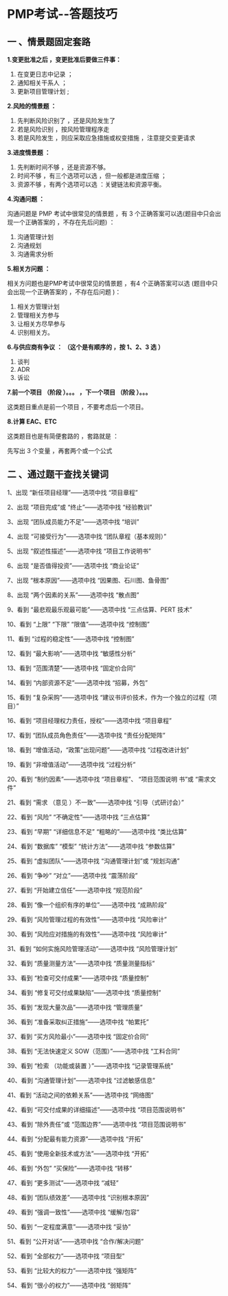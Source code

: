 # PMP考试--答题技巧  

## 一 、情景题固定套路 

**1.变更批准之后 ，变更批准后要做三件事：**

1. 在变更日志中记录 ； 
2. 通知相关干系人 ；
3. 更新项目管理计划 ;

**2.风险的情景题 ：**

1. 先判断风险识别了 ，还是风险发生了
2. 若是风险识别 ，按风险管理程序走 
3. 若是风险发生 ，则应采取应急措施或权变措施 ，注意提交变更请求

**3.进度情景题 ：** 

1. 先判断时间不够 ，还是资源不够。 
2. 时间不够 ，有三个选项可以选 ，但一般都是进度压缩 ； 
3. 资源不够 ，有两个选项可以选 ：关键链法和资源平衡。 

**4.沟通问题 ：** 

沟通问题是 PMP 考试中很常见的情景题 ，有 3 个正确答案可以选(题目中只会出现一个正确答案的 ，不存在先后问题) ：

1. 沟通管理计划 
2. 沟通规划
3. 沟通需求分析 

**5.相关方问题 ：** 

相关方问题也是PMP考试中很常见的情景题 ，有4 个正确答案可以选 (题目中只会出现一个正确答案的 ，不存在后问题 )：

1. 相关方管理计划
2. 管理相关方参与
3. 让相关方尽早参与
4. 识别相关方。

**6.与供应商有争议 ： （这个是有顺序的 ，按 1、2、3 选 ）** 

1. 谈判 
2. ADR
3. 诉讼

**7.前一个项目 （阶段 ）。。。 ，下一个项目 （阶段 ）。。。** 

这类题目重点是前一个项目 ，不要考虑后一个项目。 

**8.计算 EAC、ETC** 

 这类题目也是有简便套路的 ，套路就是 ： 

先写出 3 个变量 ，再套两个或一个公式 



## 二 、通过题干查找关键词 

1、出现 “新任项目经理”——选项中找 “项目章程” 

2、出现 “项目完成”或 “终止”——选项中找 “经验教训” 

3、出现 “团队成员能力不足”——选项中找 “培训” 

4、出现 “可接受行为”——选项中找 “团队章程（基本规则）” 

5、出现 “叙述性描述”——选项中找 “项目工作说明书” 

6、出现 “是否值得投资”——选项中找 “商业论证” 

7、出现 “根本原因”——选项中找 “因果图、石川图、鱼骨图” 

8、出现 “两个因素的关系”——选项中找 “散点图” 

9、看到 “最悲观最乐观最可能”——选项中找 “三点估算、PERT 技术” 

10、看到 “上限” “下限” “限值”——选项中找 “控制图” 

11、看到 “过程的稳定性”——选项中找 “控制图” 

12、看到 “最大影响”——选项中找 “敏感性分析” 

13、看到 “范围清楚”——选项中找 “固定价合同” 

14、看到 “内部资源不足”——选项中找 “招募，外包” 

15、看到 “复杂采购”——选项中找 “建议书评价技术，作为一个独立的过程（项目）” 

16、看到 “项目经理权力责任，授权”——选项中找 “项目章程” 

17、看到 “团队成员角色责任”——选项中找 “责任分配矩阵” 

18、看到 “增值活动，“政策”出现问题”——选项中找 “过程改进计划” 

19、看到 “非增值活动”——选项中找 “过程分析” 

20、看到 “制约因素”——选项中找 “项目章程”、 “项目范围说明 书”或 “需求文件” 

21、看到 “需求 （意见 ）不一致”——选项中找 “引导（式研讨会）” 

22、看到 “风险” “不确定性”——选项中找 “三点估算” 

23、看到 “早期” “详细信息不足” “粗略的”——选项中找 “类比估算” 

24、看到 “数据库” “模型” “统计方法”——选项中找 “参数估算” 

25、看到 “虚拟团队”——选项中找 “沟通管理计划”或 “规划沟通” 

26、看到 “争吵” “对立”——选项中找 “震荡阶段” 

27、看到 “开始建立信任”——选项中找 “规范阶段” 

28、看到 “像一个组织有序的单位”——选项中找 “成熟阶段” 

29、看到 “风险管理过程的有效性”——选项中找 “风险审计” 

30、看到 “风险应对措施的有效性”——选项中找 “风险审计” 

31、看到 “如何实施风险管理活动”——选项中找 “风险管理计划” 

32、看到 “质量测量方法”——选项中找 “质量测量指标” 

33、看到 “检查可交付成果”——选项中找 “质量控制” 

34、看到 “修复可交付成果缺陷”——选项中找 “质量控制” 

35、看到 “发现大量次品”——选项中找 “管理质量” 

36、看到 “准备采取纠正措施”——选项中找 “帕累托” 

37、看到 “买方风险最小”——选项中找 “固定价合同” 

38、看到 “无法快速定义 SOW（范围）”——选项中找 “工料合同” 

39、看到 “检索 （功能或装置 ）”——选项中找 “记录管理系统” 

40、看到 “沟通管理计划”——选项中找 “过滤敏感信息” 

41、看到 “活动之间的依赖关系”——选项中找 “网络图” 

42、看到 “可交付成果的详细描述”——选项中找 “项目范围说明书” 

43、看到 “除外责任”或 “范围边界”——选项中找 “项目范围说明书” 

44、看到 “分配最有能力资源”——选项中找 “开拓” 

45、看到 “使用全新技术或方法”——选项中找 “开拓” 

46、看到 “外包” “买保险”——选项中找 “转移” 

47、看到 “更多测试”——选项中找 “减轻” 

48、看到 “团队绩效差”——选项中找 “识别根本原因” 

49、看到 “强调一致性”——选项中找 “缓解/包容” 

50、看到 “一定程度满意”——选项中找 “妥协” 

51、看到 “公开对话”——选项中找 “合作/解决问题” 

52、看到 “全部权力”——选项中找 “项目型” 

53、看到 “比较大的权力”——选项中找 “强矩阵” 

54、看到 “很小的权力”——选项中找 “弱矩阵” 


